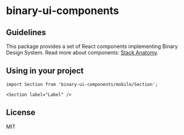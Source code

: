 # binary-ui-components

## Guidelines

This package provides a set of React components implementing Binary Design System. Read more about components: [Stack Anatomy](https://medium.com/binary-design/stack-anatomy-b12e77bedc74).

## Using in your project

```
import Section from 'binary-ui-components/mobile/Section';

<Section label="Label" />

```
## License

MIT
